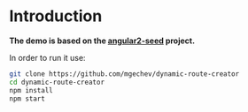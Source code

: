 # Introduction

**The demo is based on the [angular2-seed](https://github.com/mgechev/angular2-seed) project.**

In order to run it use:

```bash
git clone https://github.com/mgechev/dynamic-route-creator
cd dynamic-route-creator
npm install
npm start
```
